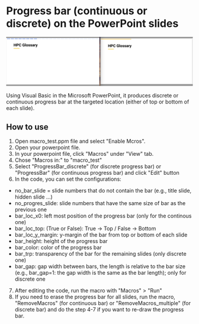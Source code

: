 # Progress bar (continuous or discrete) on the PowerPoint slides

![progressbar](images/slides_bar.png)

Using Visual Basic in the Microsoft PowerPoint, it produces discrete or continuous progress bar at the targeted location (either of top or bottom of each slide). 

## How to use

1) Open macro_test.ppm file and select "Enable Mcros".
2) Open your powerpoint file.
3) In your powerpoint file, click "Macros" under "View" tab.
4) Chose "Macros in:" to "macro_test"
5) Select "ProgressBar_discrete" (for discrete progress bar) or "ProgressBar" (for continuous progress bar) and click "Edit" button
6) In the code, you can set the configurations:
 - no_bar_slide = slide numbers that do not contain the bar (e.g., title slide, hidden slide ...)
 - no_progres_slide: slide numbers that have the same size of bar as the previous one
 - bar_loc_x0: left most position of the progress bar (only for the continous one)
 - bar_loc_top: (True or False): True -> Top / False -> Bottom
 - bar_loc_y_margin: y-margin of the bar from top or bottom of each slide
 - bar_height: height of the progress bar
 - bar_color: color of the progress bar
 - bar_trp: transparency of the bar for the remaining slides (only discrete one)
 - bar_gap: gap width between bars, the length is relative to the bar size (e.g., bar_gap=1: the gap width is the same as the bar length); only for discrete one
7) After editing the code, run the macro with "Macros" > "Run" 
8) If you need to erase the progress bar for all slides, run the macro, "RemoveMacros" (for continuous bar) or "RemoveMacros_multiple" (for discrete bar) and do the step 4-7 if you want to re-draw the progress bar. 

